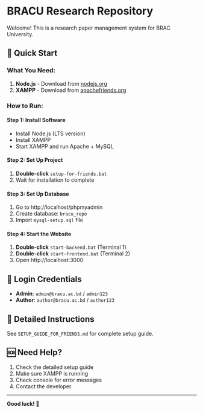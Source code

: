 # BRACU Research Repository

Welcome! This is a research paper management system for BRAC University.

## 🚀 Quick Start

### What You Need:
1. **Node.js** - Download from [nodejs.org](https://nodejs.org/)
2. **XAMPP** - Download from [apachefriends.org](https://www.apachefriends.org/)

### How to Run:

#### Step 1: Install Software
- Install Node.js (LTS version)
- Install XAMPP
- Start XAMPP and run Apache + MySQL

#### Step 2: Set Up Project
1. **Double-click** `setup-for-friends.bat`
2. Wait for installation to complete

#### Step 3: Set Up Database
1. Go to http://localhost/phpmyadmin
2. Create database: `bracu_repo`
3. Import `mysql-setup.sql` file

#### Step 4: Start the Website
1. **Double-click** `start-backend.bat` (Terminal 1)
2. **Double-click** `start-frontend.bat` (Terminal 2)
3. Open http://localhost:3000

## 🔑 Login Credentials
- **Admin**: `admin@bracu.ac.bd` / `admin123`
- **Author**: `author@bracu.ac.bd` / `author123`

## 📖 Detailed Instructions
See `SETUP_GUIDE_FOR_FRIENDS.md` for complete setup guide.

## 🆘 Need Help?
1. Check the detailed setup guide
2. Make sure XAMPP is running
3. Check console for error messages
4. Contact the developer

---
**Good luck! 🎉**
